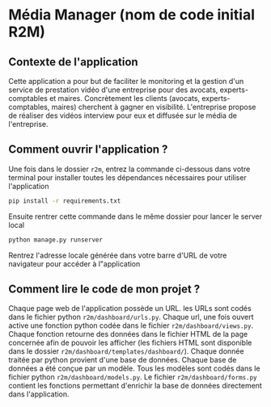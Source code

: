 # Média Manager (nom de code initial R2M)

## Contexte de l'application

Cette application a pour but de faciliter le monitoring et la gestion d'un service de prestation vidéo d'une entreprise pour des avocats, experts-comptables et maires. Concrètement les clients (avocats, experts-comptables, maires) cherchent à gagner en visibilité. L'entreprise propose de réaliser des vidéos interview pour eux et diffusée sur le média de l'entreprise.

## Comment ouvrir l'application ?

Une fois dans le dossier ```r2m```, entrez la commande ci-dessous dans votre terminal pour installer toutes les dépendances nécessaires pour utiliser l'application
```bash
pip install -r requirements.txt
```
Ensuite rentrer cette commande dans le même dossier pour lancer le server local
```bash
python manage.py runserver
```
Rentrez l'adresse locale générée dans votre barre d'URL de votre navigateur pour accéder à l"application

## Comment lire le code de mon projet ?

Chaque page web de l'application possède un URL. les URLs sont codés dans le fichier python ```r2m/dashboard/urls.py```. Chaque url, une fois ouvert active une fonction python codée dans le fichier ```r2m/dashboard/views.py```. Chaque fonction retourne des données dans le fichier HTML de la page concernée afin de pouvoir les afficher (les fichiers HTML sont disponible dans le dossier ```r2m/dashboard/templates/dashboard/```). Chaque donnée traitée par python provient d'une base de données. Chaque base de données a été conçue par un modèle. Tous les modèles sont codés dans le fichier python ```r2m/dashboard/models.py```. Le fichier ```r2m/dashboard/forms.py``` contient les fonctions permettant d'enrichir la base de données directement dans l'application.


